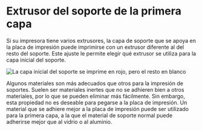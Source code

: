 Extrusor del soporte de la primera capa
====
Si su impresora tiene varios extrusores, la capa de soporte que se apoya en la placa de impresión puede imprimirse con un extrusor diferente al del resto del soporte. Este ajuste le permite elegir qué extrusor se utiliza para la capa inicial del soporte.

<!--screenshot {
"image_path": "support_extruder_nr_layer_0.png",
"models": [
    {
        "script": "question_stick_clip.scad",
        "transformation": ["rotateY(90)"],
        "object_settings": {"extruder_nr": 1}
    }
],
"camera_position": [134, 134, 113],
"settings": {
    "support_enable": true,
    "support_interface_enable": true,
    "support_use_towers": false,
    "support_extruder_nr": 3,
    "support_extruder_nr_layer_0": 2
},
"colour_scheme": "material_colour",
"colours": 64
}-->
![La capa inicial del soporte se imprime en rojo, pero el resto en blanco](../images/support_extruder_nr_layer_0.png)

Algunos materiales son más adecuados que otros para la impresión de soportes. Suelen ser materiales inertes que no se adhieren bien a otros materiales, por lo que se pueden eliminar más fácilmente. Sin embargo, esta propiedad no es deseable para pegarse a la placa de impresión. Un material que se adhiere mejor a la placa de impresión puede ser utilizado para la primera capa, a la que el material de soporte normal puede adherirse mejor que al vidrio o al aluminio.